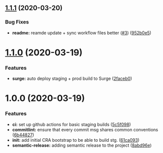 ## [1.1.1](https://github.com/jozsefDevs/ci-cd-frontend-blueprint/compare/v1.1.0...v1.1.1) (2020-03-20)


### Bug Fixes

* **readme:** reamde update + sync workflow files better ([#3](https://github.com/jozsefDevs/ci-cd-frontend-blueprint/issues/3)) ([952b0e5](https://github.com/jozsefDevs/ci-cd-frontend-blueprint/commit/952b0e5324c50f74d2759249960ecca99492f275))

# [1.1.0](https://github.com/jozsefDevs/ci-cd-frontend-blueprint/compare/v1.0.0...v1.1.0) (2020-03-19)


### Features

* **surge:** auto deploy staging + prod build to Surge ([2faceb0](https://github.com/jozsefDevs/ci-cd-frontend-blueprint/commit/2faceb08c8f404b73f47e43cee8f1a6249883874))

# 1.0.0 (2020-03-19)


### Features

* **ci:** set up github actions for basic staging builds ([5c5f098](https://github.com/jozsefDevs/ci-cd-frontend-blueprint/commit/5c5f0982d8f1309b58a8eee728627a5f36ca1086))
* **commitlint:** ensure that every commit msg shares common conventions ([6b44827](https://github.com/jozsefDevs/ci-cd-frontend-blueprint/commit/6b44827d6747dd0b16105cb526c2a3c1cb9eefba))
* **init:** add initial CRA bootstrap to be able to build stg. ([61ca093](https://github.com/jozsefDevs/ci-cd-frontend-blueprint/commit/61ca0937d61eec86a91f79aeded7ac5844a50a09))
* **semantic-release:** adding semantic release to the project ([8abd96e](https://github.com/jozsefDevs/ci-cd-frontend-blueprint/commit/8abd96eafd4db4f824e99ce419913ffd731fbd54))
